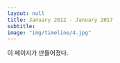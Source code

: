 ```yaml
---
layout: null
title: January 2012 - January 2017
subtitle:
image: "img/timeline/4.jpg"
---
```

이 페이지가 만들어졌다.
